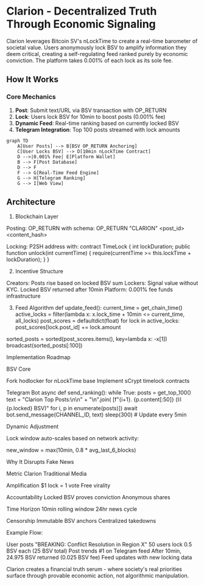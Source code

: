 # Clarion - Decentralized Truth Through Economic Signaling

Clarion leverages Bitcoin SV's nLockTime to create a real-time barometer of societal value. Users anonymously lock BSV to amplify information they deem critical, creating a self-regulating feed ranked purely by economic conviction. The platform takes 0.001% of each lock as its sole fee.

## How It Works

### Core Mechanics
1. **Post**: Submit text/URL via BSV transaction with OP_RETURN
2. **Lock**: Users lock BSV for 10min to boost posts (0.001% fee)
3. **Dynamic Feed**: Real-time ranking based on currently locked BSV
4. **Telegram Integration**: Top 100 posts streamed with lock amounts

```mermaid
graph TD
    A[User Posts] --> B[BSV OP_RETURN Anchoring]
    C[User Locks BSV] --> D[10min nLockTime Contract]
    D -->|0.001% Fee| E[Platform Wallet]
    B --> F[Post Database]
    D --> F
    F --> G[Real-Time Feed Engine]
    G --> H[Telegram Ranking]
    G --> I[Web View]
```

## Architecture
1. Blockchain Layer

Posting: OP_RETURN with schema:
OP_RETURN "CLARION" <post_id> <content_hash>


Locking: P2SH address with:
contract TimeLock {
  int lockDuration;
  public function unlock(int currentTime) {
    require(currentTime >= this.lockTime + lockDuration);
  }
}



2. Incentive Structure

Creators: Posts rise based on locked BSV sum
Lockers: Signal value without KYC. Locked BSV returned after 10min
Platform: 0.001% fee funds infrastructure

3. Feed Algorithm
def update_feed():
current_time = get_chain_time()
active_locks = filter(lambda x: x.lock_time + 10min <= current_time, all_locks)
post_scores = defaultdict(float)
for lock in active_locks:
    post_scores[lock.post_id] += lock.amount

sorted_posts = sorted(post_scores.items(), key=lambda x: -x[1])
broadcast(sorted_posts[:100])

Implementation Roadmap


BSV Core

Fork hodlocker for nLockTime base
Implement sCrypt timelock contracts



Telegram Bot
async def send_ranking():
while True:
posts = get_top_100()
text = "Clarion Top Posts:\n\n" + "\n".join(
[f"{i+1}. {p.content[:50]} (⛓️ {p.locked} BSV)"
for i, p in enumerate(posts)])
await bot.send_message(CHANNEL_ID, text)
sleep(300)  # Update every 5min


Dynamic Adjustment

Lock window auto-scales based on network activity:

new_window = max(10min, 0.8 * avg_last_6_blocks)



Why It Disrupts Fake News



Metric
Clarion
Traditional Media




Amplification
$1 lock = 1 vote
Free virality


Accountability
Locked BSV proves conviction
Anonymous shares


Time Horizon
10min rolling window
24hr news cycle


Censorship
Immutable BSV anchors
Centralized takedowns



Example Flow:

User posts "BREAKING: Conflict Resolution in Region X"
50 users lock 0.5 BSV each (25 BSV total)
Post trends #1 on Telegram feed
After 10min, 24.975 BSV returned (0.025 BSV fee)
Feed updates with new locking data

Clarion creates a financial truth serum - where society's real priorities surface through provable economic action, not algorithmic manipulation.
